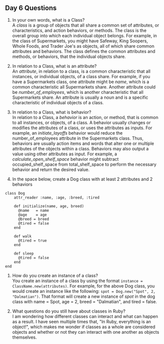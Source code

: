 ## Day 6 Questions

1. In your own words, what is a Class?  
A *class* is a group of objects that all share a common set of attributes, or characteristics, and action behaviors, or methods. The class is the overall group into which each individual object belongs. For example, in the class of Supermarkets, you might have Safeway, King Soopers, Whole Foods, and Trader Joe's as objects, all of which share common attributes and behaviors. The class defines the common attributes and methods, or behaviors, that the individual objects share.

1. In relation to a Class, what is an attribute?  
An *attribute*, in relation to a class, is a common characteristic that all instances, or individual objects, of a class share. For example, if you have a Supermarkets class, one attribute might be *name*, which is a common characteristic all Supermarkets share. Another attribute could be *number_of_employees*, which is another characteristic that all Supermarkets share. An attribute is usually a noun and is a specific characteristic of individual objects of a class.

1. In relation to a Class, what is behavior?  
In relation to a Class, a *behavior* is an action, or method, that is common to all instances, or objects, of a class. A behavior usually changes or modifies the attributes of a class, or uses the attributes as inputs. For example, an *initiate_layoffs* behavior would reduce the number_of_employees attribute in the Supermarkets class. Thus, behaviors are usually action items and words that alter one or multiple attributes of the objects within a class. Behaviors may also output a value using other attributes as input. For example, a *calculate_open_shelf_space* behavior might subtract occupied_shelf_space from total_shelf_space to perform the necessary behavior and return the desired value.

1. In the space below, create a Dog class with at least 2 attributes and 2 behaviors  
```
class Dog  
    attr_reader :name, :age, :breed, :tired  

    def initialize(name, age, breed)  
      @name   = name  
      @age    = age  
      @breed = breed  
      @tired = false  
    end  

    def walk  
      @tired = true  
    end  

    def sleep  
      @tired = false  
    end  
end
```

1. How do you create an instance of a class?  
You create an instance of a class by using the format `instance = ClassName.new(attributes)`. For example, for the above Dog class, you would create an instance like the following:  `spot = Dog.new("Spot", 2, "Dalmatian")`. That format will create a new instance of *spot* in the dog class with name = Spot, age = 2, breed = "Dalmatian", and tired = false.

1. What questions do you still have about classes in Ruby?  
I am wondering how different classes can interact and what can happen as a result. I have seen multiple times that, "In Ruby, everything is an object!", which makes me wonder if classes as a whole are considered objects and whether or not they can interact with one another as objects themselves.
